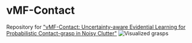 # vMF-Contact
Repository for ["vMF-Contact: Uncertainty-aware Evidential Learning for Probabilistic Contact-grasp in Noisy Clutter"](https://arxiv.org/abs/2411.03591)
![Visualized grasps](resource/vis.gif)
